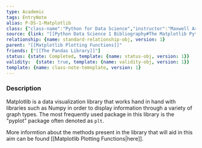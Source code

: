 ```yaml
---
type: Academic
tags: EntryNote
alias: P-DS-1-Matplotlib
class: {"class-name":"Python for Data Science","instructor":"Maxwell Armi","medium":"Online Course","start-date":"2023-04-01","online-platform":"FreeCodeCamp-Youtube","length":"12hr20min","class-alias":"P-DS-1","template":{"name":"class-online-course-obj","version":1}}
source: {link: "[[Python Data Science 1 Bibliography#The Matplotlib Python Data Science Library]]", alias: matplotlib-P-DS-1, template: {name: bib-source-obj , version: 1}}
relationship: {name: standard-relationship-obj, version: 1}
parent: "[[Matplotlib Plotting Functions]]"
friends: ["[[The Pandas Library]]"]
status: {state: Completed, template: {name: status-obj, version: 1}}
validity:  {state: true, template: {name: validity-obj, version: 1}}
template: {name: class-note-temnplate, version: 1}
---
```


### Description

Matplotlib is a data visualization library that works hand in hand with libraries such as Numpy in order to display information through a variety of graph types. The most frequently used package in this library is the "pyplot" package often denoted as `plt`.

More informtion about the methods present in the library that will aid in this aim can be found [[Matplotlib Plotting Functions|here]].